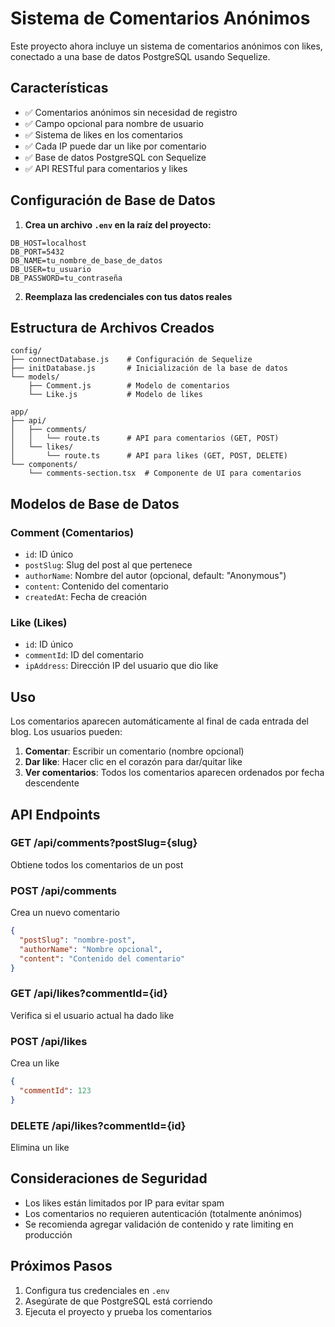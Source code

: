 # Sistema de Comentarios Anónimos

Este proyecto ahora incluye un sistema de comentarios anónimos con likes, conectado a una base de datos PostgreSQL usando Sequelize.

## Características

- ✅ Comentarios anónimos sin necesidad de registro
- ✅ Campo opcional para nombre de usuario
- ✅ Sistema de likes en los comentarios
- ✅ Cada IP puede dar un like por comentario
- ✅ Base de datos PostgreSQL con Sequelize
- ✅ API RESTful para comentarios y likes

## Configuración de Base de Datos

1. **Crea un archivo `.env` en la raíz del proyecto:**

```env
DB_HOST=localhost
DB_PORT=5432
DB_NAME=tu_nombre_de_base_de_datos
DB_USER=tu_usuario
DB_PASSWORD=tu_contraseña
```

2. **Reemplaza las credenciales con tus datos reales**

## Estructura de Archivos Creados

```
config/
├── connectDatabase.js    # Configuración de Sequelize
├── initDatabase.js       # Inicialización de la base de datos
└── models/
    ├── Comment.js        # Modelo de comentarios
    └── Like.js           # Modelo de likes

app/
├── api/
│   ├── comments/
│   │   └── route.ts      # API para comentarios (GET, POST)
│   └── likes/
│       └── route.ts      # API para likes (GET, POST, DELETE)
└── components/
    └── comments-section.tsx  # Componente de UI para comentarios
```

## Modelos de Base de Datos

### Comment (Comentarios)
- `id`: ID único
- `postSlug`: Slug del post al que pertenece
- `authorName`: Nombre del autor (opcional, default: "Anonymous")
- `content`: Contenido del comentario
- `createdAt`: Fecha de creación

### Like (Likes)
- `id`: ID único
- `commentId`: ID del comentario
- `ipAddress`: Dirección IP del usuario que dio like

## Uso

Los comentarios aparecen automáticamente al final de cada entrada del blog. Los usuarios pueden:

1. **Comentar**: Escribir un comentario (nombre opcional)
2. **Dar like**: Hacer clic en el corazón para dar/quitar like
3. **Ver comentarios**: Todos los comentarios aparecen ordenados por fecha descendente

## API Endpoints

### GET /api/comments?postSlug={slug}
Obtiene todos los comentarios de un post

### POST /api/comments
Crea un nuevo comentario
```json
{
  "postSlug": "nombre-post",
  "authorName": "Nombre opcional",
  "content": "Contenido del comentario"
}
```

### GET /api/likes?commentId={id}
Verifica si el usuario actual ha dado like

### POST /api/likes
Crea un like
```json
{
  "commentId": 123
}
```

### DELETE /api/likes?commentId={id}
Elimina un like

## Consideraciones de Seguridad

- Los likes están limitados por IP para evitar spam
- Los comentarios no requieren autenticación (totalmente anónimos)
- Se recomienda agregar validación de contenido y rate limiting en producción

## Próximos Pasos

1. Configura tus credenciales en `.env`
2. Asegúrate de que PostgreSQL está corriendo
3. Ejecuta el proyecto y prueba los comentarios

